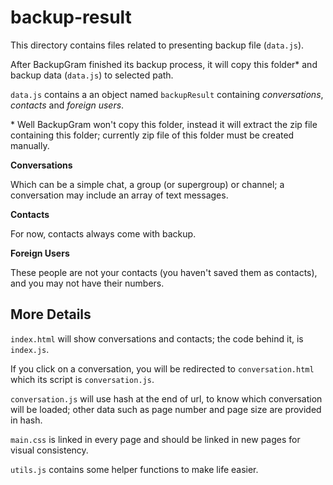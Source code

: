 # backup-result

This directory contains files related to presenting backup file (`data.js`).

After BackupGram finished its backup process, it will copy this folder\* and backup data
(`data.js`) to selected path.

`data.js` contains a an object named `backupResult` containing _conversations_, _contacts_ and _foreign users_.

\* Well BackupGram won't copy this folder, instead it will extract the zip file
containing this folder; currently zip file of this folder must be created manually.

**Conversations**

Which can be a simple chat, a group (or supergroup) or channel; a conversation may include an array of text messages.

**Contacts**

For now, contacts always come with backup.

**Foreign Users**

These people are not your contacts (you haven't saved them as contacts), and you may not have their numbers.

## More Details

`index.html` will show conversations and contacts; the code behind it, is `index.js`.

If you click on a conversation, you will be redirected to `conversation.html` which its script is `conversation.js`.

`conversation.js` will use hash at the end of url, to know which conversation will be loaded;
other data such as page number and page size are provided in hash.

`main.css` is linked in every page and should be linked in new pages for visual consistency.

`utils.js` contains some helper functions to make life easier. 